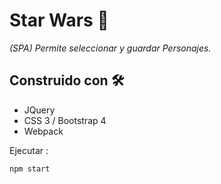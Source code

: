 
# Star Wars :rocket:

_(SPA) Permite seleccionar y guardar Personajes._


## Construido con 🛠️

- JQuery
- CSS 3 / Bootstrap 4
- Webpack

Ejecutar :
```
npm start
